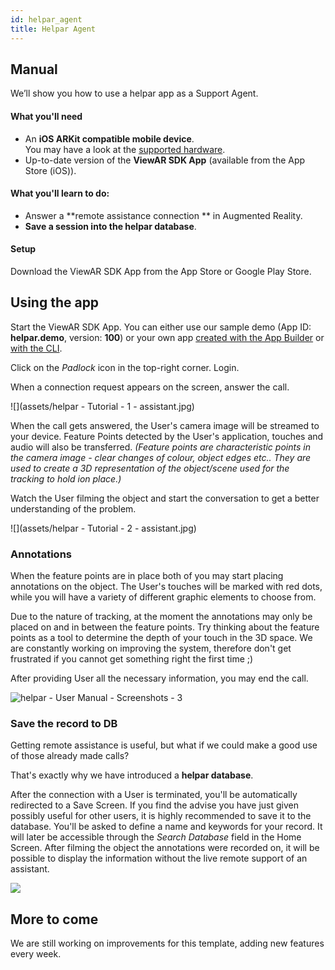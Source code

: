 ```yaml
---
id: helpar_agent
title: Helpar Agent
---
```


## Manual

We’ll show you how to use a helpar app as a Support Agent.

#### What you'll need

- An **iOS ARKit compatible mobile device**.  
  You may have a look at the [supported hardware](/docs/sdk/advanced_guides/hardware).
- Up-to-date version of the **ViewAR SDK App** (available from the App Store (iOS)).

#### What you'll learn to do:

- Answer a **remote assistance connection ** in Augmented Reality.
- **Save a session into the helpar database**.

#### Setup

Download the ViewAR SDK App from the App Store or Google Play Store.

## Using the app

Start the ViewAR SDK App. You can either use our sample demo (App ID: **helpar.demo**, version: **100**) or your own app [created with the App Builder](tutorials/helpar/app_builder) or [with the CLI](tutorials/helpar/cli).

Click on the _Padlock_ icon in the top-right corner. Login.

When a connection request appears on the screen, answer the call.

![](assets/helpar - Tutorial - 1 - assistant.jpg)

When the call gets answered, the User's camera image will be streamed to your device. Feature Points detected by the User's application, touches and audio will also be transferred. _(Feature points are characteristic points in the camera image - clear changes of colour, object edges etc.. They are used to create a 3D representation of the object/scene used for the tracking to hold ion place.)_

Watch the User filming the object and start the conversation to get a better understanding of the problem.

![](assets/helpar - Tutorial - 2 - assistant.jpg)

### Annotations

When the feature points are in place both of you may start placing annotations on the object. The User's touches will be marked with red dots, while you will have a variety of different graphic elements to choose from.

Due to the nature of tracking, at the moment the annotations may only be placed on and in between the feature points. Try thinking about the feature points as a tool to determine the depth of your touch in the 3D space. We are constantly working on improving the system, therefore don't get frustrated if you cannot get something right the first time ;)

After providing User all the necessary information, you may end the call.

![helpar - User Manual - Screenshots - 3](assets/helpar%20-%20Tutorial%20-%203.jpg)

### Save the record to DB

Getting remote assistance is useful, but what if we could make a good use of those already made calls?

That's exactly why we have introduced a **helpar database**.

After the connection with a User is terminated, you'll be automatically redirected to a Save Screen. If you find the advise you have just given possibly useful for other users, it is highly recommended to save it to the database. You'll be asked to define a name and keywords for your record. It will later be accessible through the _Search Database_ field in the Home Screen. After filming the object the annotations were recorded on, it will be possible to display the information without the live remote support of an assistant.

![](assets/helpar%20-%20Tutorial%20-%204%20-%20assistant.jpg)

## More to come

We are still working on improvements for this template, adding new features every week.
